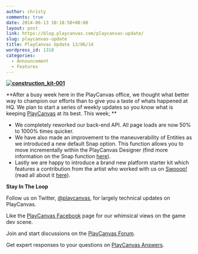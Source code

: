 ```yaml
---
author: christy
comments: true
date: 2014-06-13 10:18:58+00:00
layout: post
link: https://blog.playcanvas.com/playcanvas-update/
slug: playcanvas-update
title: PlayCanvas Update 13/06/14
wordpress_id: 1318
categories:
  - Announcement
  - Features
---
```


**[![construction_kit-001](https://blog.playcanvas.com/wp-content/uploads/2014/06/construction_kit-001.jpg)](http://blog.playcanvas.com/wp-content/uploads/2014/06/construction_kit-001.jpg)**

**After a busy week here in the PlayCanvas office, we thought what better way to champion our efforts than to give you a taste of whats happened at HQ. We plan to start a series of weekly updates so you know what is keeping [PlayCanvas](https://playcanvas.com/) at its best. This week; **

- We completely reworked our back-end API. All page loads are now 50% to 1000% times quicker.
- We have also made an improvement to the maneuverability of Entities as we introduced a new default Snap option. This function allows you to move incrementally within the PlayCanvas Designer (find more information on the Snap function [here](http://blog.playcanvas.com/snappy-new-update/)).
- Lastly we are happy to introduce a brand new platform starter kit which features a contribution from the artist who worked with us on [Swooop!](http://swooop.playcanvas.com/) (read all about it [here](http://blog.playcanvas.com/platform-game-starter-kit/http://blog.playcanvas.com/platform-game-starter-kit/)).

**Stay In The Loop**

Follow us on Twitter, [@playcanvas](https://twitter.com/playcanvas), for largely technical updates on PlayCanvas.

Like the [PlayCanvas Facebook](https://facebook.com/playcanvas) page for our whimsical views on the game dev scene.

Join and start discussions on the [PlayCanvas Forum](https://forum.playcanvas.com/).

Get expert responses to your questions on [PlayCanvas Answers](http://answers.playcanvas.com/).
